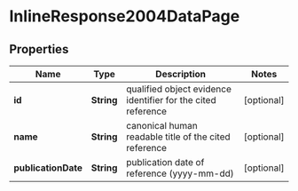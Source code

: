 
# InlineResponse2004DataPage

## Properties
Name | Type | Description | Notes
------------ | ------------- | ------------- | -------------
**id** | **String** | qualified object evidence identifier for the cited reference  |  [optional]
**name** | **String** | canonical human readable title of the cited reference  |  [optional]
**publicationDate** | **String** | publication date of reference (yyyy-mm-dd)  |  [optional]



